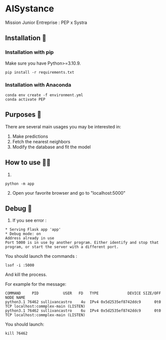 # AISystance
Mission Junior Entreprise : PEP x Systra

## Installation :construction_worker:

### Installation with pip

Make sure you have Python>=3.10.9.

```
pip install -r requirements.txt
```

### Installation with Anaconda

```
conda env create -f environment.yml
conda activate PEP
```

## Purposes :rocket:

There are several main usages you may be interested in:

1. Make predictions
2. Fetch the nearest neighbors 
3. Modify the database and fit the model

## How to use :man_technologist:

1.

```
python -m app
```

2. Open your favorite browser and go to "localhost:5000"

## Debug :bug:

1. If you see error :  
```
* Serving Flask app 'app'
* Debug mode: on
Address already in use
Port 5000 is in use by another program. Either identify and stop that program, or start the server with a different port.
```

You should launch the commands : 
```
lsof -i :5000
```
And kill the process.

For example for the message:
```
COMMAND     PID           USER   FD   TYPE             DEVICE SIZE/OFF NODE NAME
python3.1 76462 sullivancastro    4u  IPv4 0x5d2535ef8742ddc9      0t0  TCP localhost:commplex-main (LISTEN)
python3.1 76462 sullivancastro    6u  IPv4 0x5d2535ef8742ddc9      0t0  TCP localhost:commplex-main (LISTEN)
```

You should launch:
```
kill 76462
```
